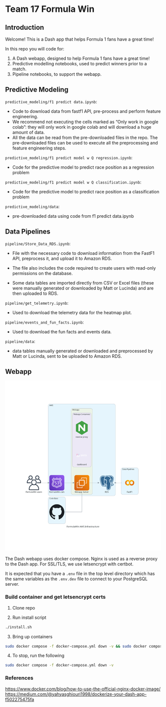 # Team 17 Formula Win

## Introduction

Welcome! This is a Dash app that helps Formula 1 fans have a great time!

In this repo you will code for:

  1. A Dash webapp, designed to help Formula 1 fans have a great time!
  2. Predictive modelling notebooks, used to predict winners prior to a match.
  3. Pipeline notebooks, to support the webapp.

## Predictive Modeling

`predictive_modeling/f1 predict data.ipynb`:

- Code to download data from fastf1 API, pre-process and perform feature engineering.
- We recommend not executing the cells marked as “Only work in google colab”: they will only work in google colab and will download a huge amount of data.
- All the data can be read from the pre-downloaded files in the repo.  The pre-downloaded files can be used to execute all the preprocessing and feature engineering steps.

`predictive_modeling/f1 predict model w Q regression.ipynb`:

- Code for the predictive model to predict race position as a  regression problem

`predictive_modeling/f1 predict model w Q classification.ipynb`:

- Code for the predictive model to predict race position as a  classification problem

`predictive_modeling/data`:

- pre-downloaded data using code from f1 predict data.ipynb

## Data Pipelines

`pipeline/Store_Data_RDS.ipynb`:

- File with the necessary code to download information from the FastF1 API, preprocess it, and upload it to Amazon RDS.

- The file also includes the code required to create users with read-only permissions on the database.

- Some data tables are imported directly from CSV or Excel files (these were manually generated or downloaded by Matt or Lucinda) and are then uploaded to RDS.

`pipeline/get_telemetry.ipynb`:

- Used to download the telemetry data for the heatmap plot.

`pipeline/events_and_fun_facts.ipynb`:

- Used to download the fun facts and events data.

`pipeline/data`:

- data tables manually generated or downloaded and preprocessed by Matt or Lucinda, sent to be uploaded to Amazon RDS.

## Webapp

<img src="/aws_infra/viz/formulawin_aws_infrastructure.png" style="height: 550px; text-align: center;">

The Dash webapp uses docker compose. Nginx is used as a reverse proxy to the Dash app. For SSL/TLS, we use letsencrypt with certbot.

It is expected that you have a `.env` file in the top level directory which has the same variables as the `.env.dev` file to connect to your PostgreSQL server.

### Build container and get letsencrypt certs

1. Clone repo

2. Run install script

```bash
./install.sh
```

3. Bring up containers

```bash
sudo docker compose -f docker-compose.yml down -v && sudo docker compose -f docker-compose.yml up -d --build 
```

4. To stop, run the following

```bash
sudo docker compose -f docker-compose.yml down -v 
```

### References

<https://www.docker.com/blog/how-to-use-the-official-nginx-docker-image/>
<https://medium.com/@yahyasghiouri1998/dockerize-your-dash-app-f502275475fa>
